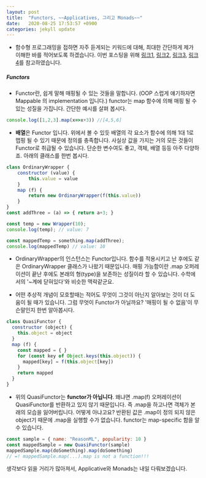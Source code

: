 ```yaml
---
layout: post
title:  "Functors, ~~Applicatives, 그리고 Monads~~"
date:   2020-08-25 17:53:57 +0900
categories: jekyll update
---
```


- 함수형 프로그래밍을 접하면 자주 듣게되는 키워드에 대해, 최대한 간단하게 제가 이해한 바를 적어보도록 하겠습니다. 이번 포스팅을 위해 [링크1](https://dev.to/kevanstannard/functors-applicatives-and-monads-in-pictures-in-reasonml-3p44), [링크2](https://hackernoon.com/fun-with-functors-and-reasonml-8bb59b243e9c), [링크3](http://adit.io/posts/2013-04-17-functors,_applicatives,_and_monads_in_pictures.html#monads), [링크4](https://medium.com/@dtinth/what-is-a-functor-dcf510b098b6)를 참고하였습니다.

##### Functors
- Functor란, 쉽게 말해 매핑될 수 있는 것들을 말합니다. (OOP 스럽게 얘기하자면 Mappable 의 implementation 입니다.) functor는 map 함수에 의해 매핑 될 수 있는 성질을 가집니다. 간단한 예시를 살펴 봅시다. 

```javascript
console.log([1,2,3].map(x=>x+3)) //[4,5,6]
```
- **배열**은 Functor 입니다. 위에서 볼 수 있듯 배열의 각 요소가 함수에 의해 1대 1로 맵핑 될 수 있기 때문에 정의를 충족합니다. 사실상 값을 가지는 거의 모든 것들이 Functor로 취급될 수 있습니다. 단순한 변수여도 좋고, 객체, 배열 등등 아주 다양하죠. 아래의 클래스를 한번 봅시다. 

```javascript
class OrdinaryWrapper {
    constructor (value) {
        this.value = value
    }
    map (f) {
        return new OrdinaryWrapper(f(this.value))
    }
}
const addThree = (a) => { return a+3; }

const temp = new Wrapper(10);
console.log(temp); // value: 7

const mappedTemp = something.map(addThree);
console.log(mappedTemp) // value: 10
```
- OrdinaryWrapper의 인스턴스는 Functor입니다. 함수를 적용시키고 난 후에도 같은 OrdinaryWrapper 클래스가 나왔기 때문입니다. 매핑 가능함이란 .map 오퍼레이션이 끝난 후에도 본래의 형(type)을 보존하는 성질이라 할 수 있습니다. 수학에서의 '~계에 닫혀있다'와 비슷한 맥락같군요.

- 어떤 추상적 개념이 모호할때는 적어도 무엇이 그것이 아닌지 알아보는 것이 더 도움이 될 때가 있습니다. 그럼 무엇이 Functor가 아닐까요? '매핑이 될 수 없음'이 무슨말인지 한번 알아봅시다. 

```javascript
class QuasiFunctor {
  constructor (object) {
    this.object = object
  }
  map (f) {
    const mapped = { }
    for (const key of Object.keys(this.object)) {
      mapped[key] = f(this.object[key])
    }
    return mapped
  }
}
```
- 위의 QuasiFunctor는 **functor가 아닙니다**. 왜냐면 .map(f) 오퍼레이션이 QuasiFunctor를 반환하고 있지 않기 때문입니다. 즉 .map을 하고나면 객체가 본래의 모습을 잃어버립니다. 어떻게 아냐고요? 반환된 값은 .map이 정의 되지 않은 object기 때문에 .map을 실행할 수가 없습니다. functor는 map-specific 함을 알 수 있습니다.

```javascript
const sample = { name: "ReasonML", popularity: 10 }
const mappedSample = new QuasiFunctor(sample)
mappedSample.map(doSomething).map(doSomething)
// =! mappedSample.map(...).map is not a function!!!
```
생각보다 읽을 거리가 많아져서, Applicative와 Monads는 내일 다뤄보겠습니다.
